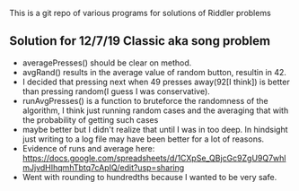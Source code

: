 This is a git repo of various programs for solutions of Riddler problems


## Solution for 12/7/19 Classic aka song problem
* averagePresses() should be clear on method.
* avgRand() results in the average value of random button, resultin in 42.
* I decided that pressing next when 49 presses away(92[I think]) is better than pressing random(I guess I was conservative).
* runAvgPresses() is a function to bruteforce the randomness of the algorithm, I think just running random cases and the averaging that with the probability of getting such cases
* maybe better but I didn't realize that until I was in too deep. In hindsight just writing to a log file may have been better for a lot of reasons.
* Evidence of runs and average here: https://docs.google.com/spreadsheets/d/1CXpSe_QBjcGc9ZgU9Q7whlmJjvdHIhqmhTbtq7cApIQ/edit?usp=sharing
* Went with rounding to hundredths because I wanted to be very safe.
